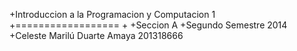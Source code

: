 +Introduccion a la Programacion y Computacion 1
+==================
+
+Seccion A
+Segundo Semestre 2014
+Celeste Marilú Duarte Amaya
201318666
